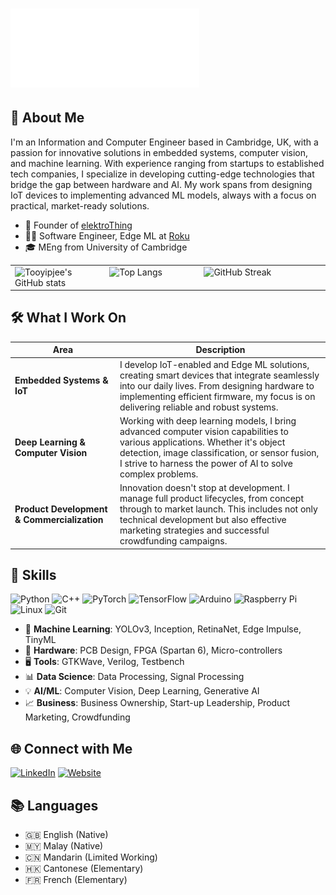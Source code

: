 <h1 align="left">
  <img src="https://github.com/tooyipjee/tooyipjee/blob/main/Jason%20Too.gif" alt="Jason Too" width="60%" />
</h1>

## 🚀 About Me
I'm an Information and Computer Engineer based in Cambridge, UK, with a passion for innovative solutions in embedded systems, computer vision, and machine learning. With experience ranging from startups to established tech companies, I specialize in developing cutting-edge technologies that bridge the gap between hardware and AI. My work spans from designing IoT devices to implementing advanced ML models, always with a focus on practical, market-ready solutions.

- 🦔 Founder of [elektroThing](http://elektrothing.com/)
- 👨‍💻 Software Engineer, Edge ML at [Roku](https://www.roku.com/en-gb/)
- 🎓 MEng from University of Cambridge

<table style="border: none;">
  <tr style="border: none;">
    <td valign="top" width="30%" style="border: none;">
      <img src="https://github-readme-stats.vercel.app/api?username=tooyipjee&hide_rank=true&show_icons=true&theme=radical" alt="Tooyipjee's GitHub stats" />
    </td>
    <td valign="top" width="30%" style="border: none;">
      <img src="https://github-readme-stats.vercel.app/api/top-langs/?username=tooyipjee&layout=compact&theme=radical" alt="Top Langs" />
    </td>
    <td valign="top" width="40%" style="border: none;">
      <img src="https://github-readme-streak-stats.herokuapp.com/?user=tooyipjee&theme=radical" alt="GitHub Streak" />
    </td>
  </tr>
</table>

## 🛠️ What I Work On

| **Area** | **Description** |
| --- | --- |
| **Embedded Systems & IoT** | I develop IoT-enabled and Edge ML solutions, creating smart devices that integrate seamlessly into our daily lives. From designing hardware to implementing efficient firmware, my focus is on delivering reliable and robust systems. |
| **Deep Learning & Computer Vision** | Working with deep learning models, I bring advanced computer vision capabilities to various applications. Whether it's object detection, image classification, or sensor fusion, I strive to harness the power of AI to solve complex problems. |
| **Product Development & Commercialization** | Innovation doesn't stop at development. I manage full product lifecycles, from concept through to market launch. This includes not only technical development but also effective marketing strategies and successful crowdfunding campaigns. |

## 🚀 Skills

![Python](https://img.shields.io/badge/Python-3776AB?style=for-the-badge&logo=python&logoColor=white)
![C++](https://img.shields.io/badge/C++-00599C?style=for-the-badge&logo=c%2B%2B&logoColor=white)
![PyTorch](https://img.shields.io/badge/PyTorch-EE4C2C?style=for-the-badge&logo=pytorch&logoColor=white)
![TensorFlow](https://img.shields.io/badge/TensorFlow-FF6F00?style=for-the-badge&logo=tensorflow&logoColor=white)
![Arduino](https://img.shields.io/badge/Arduino-00979D?style=for-the-badge&logo=Arduino&logoColor=white)
![Raspberry Pi](https://img.shields.io/badge/Raspberry%20Pi-C51A4A?style=for-the-badge&logo=Raspberry-Pi)
![Linux](https://img.shields.io/badge/Linux-FCC624?style=for-the-badge&logo=linux&logoColor=black)
![Git](https://img.shields.io/badge/Git-F05032?style=for-the-badge&logo=git&logoColor=white)

- 🧠 **Machine Learning**: YOLOv3, Inception, RetinaNet, Edge Impulse, TinyML
- 🔧 **Hardware**: PCB Design, FPGA (Spartan 6), Micro-controllers
- 🖥️ **Tools**: GTKWave, Verilog, Testbench
- 📊 **Data Science**: Data Processing, Signal Processing
- 💡 **AI/ML**: Computer Vision, Deep Learning, Generative AI
- 📈 **Business**: Business Ownership, Start-up Leadership, Product Marketing, Crowdfunding

## 🌐 Connect with Me

[![LinkedIn](https://img.shields.io/badge/LinkedIn-0077B5?style=for-the-badge&logo=linkedin&logoColor=white)](https://www.linkedin.com/in/jason-too/)
[![Website](https://img.shields.io/badge/Website-4285F4?style=for-the-badge&logo=google-chrome&logoColor=white)](http://elektrothing.com/)

## 📚 Languages

- 🇬🇧 English (Native)
- 🇲🇾 Malay (Native)
- 🇨🇳 Mandarin (Limited Working)
- 🇭🇰 Cantonese (Elementary)
- 🇫🇷 French (Elementary)

